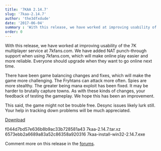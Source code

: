 ```yaml
---
title: '7KAA 2.14.7'
slug: '7kaa-2.14.7'
author: 'the3dfxdude'
date: '2017-06-04'
summary : 'With this release, we have worked at improving usability of the 7K multiplayer service at 7kfans.com.'
order: 0
---
```


With this release, we have worked at improving usability of the 7K multiplayer service at 7kfans.com. We have added NAT punch-through support when using 7kfans.com, which will make online play easier and more reliable. Everyone should upgrade when they want to go online next time.

There have been game balancing changes and fixes, which will make the game more challenging. The Fryhtans can attack more often. Spies are more stealthy. The greater being mana exploit has been fixed. It may be harder to brutally capture towns. As with these kinds of changes, your feedback of testing the gameplay. We hope this has been an improvement.

This said, the game might not be trouble free. Desync issues likely lurk still. Your help in tracking down problems will be much appreciated.

[Download](../download/v2.14.7.html)

f044d7bd57e636b8b9ac33b728581a43 7kaa-2.14.7.tar.xz<br>
6573ebb2a6689a83a52c86358a920316 7kaa-install-win32-2.14.7.exe

Comment more on this release in the [forums](https://www.7kfans.com/forums/viewtopic.php?f=18&amp;t=937).
